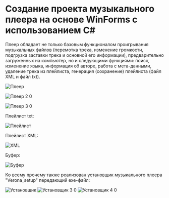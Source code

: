 # Создание проекта музыкального плеера на основе WinForms с использованием C#


Плеер обладает не только базовым функционалом проигрывания музыкальных файлов (перемотка трека, изменение громкости, подгрузка заставки трека и основной его информации), предварительно загруженных на компьютер, но и следующими функциями: поиск, изменение языка, информация об авторе, работа с мета-данными, удаление трека из плейлиста, генерация (сохранение) плейлиста (файл XML и файл txt).

![Плеер](https://user-images.githubusercontent.com/93496790/185185177-0019aca0-84a4-49c6-a8df-6a754846232f.jpg)

![Плеер 2 0](https://user-images.githubusercontent.com/93496790/185188246-d7330e99-e681-4833-b278-db996a33f976.jpg)

![Плеер 3 0](https://user-images.githubusercontent.com/93496790/185188808-c635d920-e677-4627-b629-528340566e17.jpg)

Плейлист txt:

![Плейлист](https://user-images.githubusercontent.com/93496790/185186877-be1a646d-fe68-4e9d-ae83-fcd80a26784f.jpg)

Плейлист XML:

![XML](https://user-images.githubusercontent.com/93496790/185187224-4a1ae4b4-817d-4228-9005-14ded50510d8.jpg)

Буфер:

![Буфер](https://user-images.githubusercontent.com/93496790/185187279-728bb183-6e7e-46c4-bcd8-f8eaf633b136.jpg)

Ко всему прочему также реализован установщик музыкального плеера "Verona_setup" передающий exe-файл:

![Установщик](https://user-images.githubusercontent.com/93496790/185192721-e12be9f6-1c3d-4387-a514-88bfb5519fe7.jpg)
![Установщик 3 0](https://user-images.githubusercontent.com/93496790/185192824-973a6e8a-8585-4554-bb1a-275dfd4efd66.jpg)
![Установщик 4 0](https://user-images.githubusercontent.com/93496790/185192860-8067e38c-8553-4134-af75-118c5234999c.jpg)
